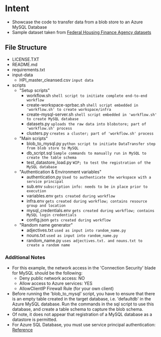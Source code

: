 # Intent 
- Showcase the code to transfer data from a blob store to an Azure MySQL Database
- Sample dataset taken from [Federal Housing Finance Agency datasets](https://www.fhfa.gov/DataTools/Downloads/Pages/House-Price-Index-Datasets.aspx#mpo)

## File Structure
- LICENSE.TXT
- README.md
- requirements.txt
- input-data
	- HPI_master_cleansed.csv ```input data```
- scripts
	- "Setup scripts"
		- workflow.sh ```shell script to initiate complete end-to-end workflow```
		- create-workspace-sprbac.sh ```shell script embedded in 'workflow.sh' to create workspace/infra```
		- create-mysql-server.sh ```shell script embedded in 'workflow.sh' to create MySQL database```
		- datasets.py ```uploads the raw data into blobstore; part of 'workflow.sh' process```
		- clusters.py ```creates a cluster; part of 'workflow.sh' process```
	- "Main scripts"
		- blob_to_mysql.py ```python script to initiate DataTransfer step from blob store to MySQL```
		- db_script.sql ```Sample commands to manually run in MySQL to create the table schema```
		- test_datastore_load.py ```WIP; to test the registration of the MySQL database```
	- "Authentication & Environment variables"
		- authentication.py ```Used to authenticate the workspace with a service principal```
		- sub.env ```subscription info: needs to be in place prior to execution```
		- variables.env ```gets created during workflow```
		- infra.env ```gets created during workflow; contains resource group and location```
		- mysql_credentials.env ```gets created during workflow; contains MySQL login credentials```
		- config.json ```gets created during workflow```
	- "Random name generator"
		- adjectives.txt ```used as input into random_name.py```
		- nouns.txt ```used as input into random_name.py```
		- random_name.py ```uses adjectives.txt. and nouns.txt to create a random name```

### Additional Notes
- For this example, the network access in the 'Connection Security' blade for MySQL should be the following:
	- Deny public network access: NO
	- Allow access to Azure services: YES
	- AllowClientIP Firewall Rule (for your own client)
- Before running the 'blob_to_mysql' script, you have to ensure that there is an empty table created in the
  target database, i.e. 'defaultdb' in the Azure MySQL database. Run the commands in the sql script to use
  this database, and create a table schema to capture the blob schema.
- Of note, it does not appear that registration of a MySQL database as a datastore is permitted.
- For Azure SQL Database, you must use service principal authentication: [Reference](https://docs.microsoft.com/en-us/azure/data-factory/connector-azure-sql-database?tabs=data-factory#service-principal-authentication)
